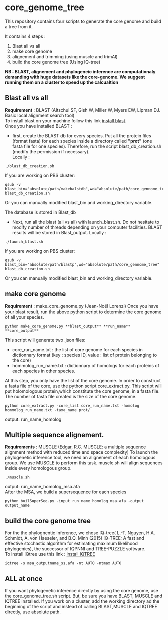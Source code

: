 # core_genome_tree
This repository contains four scripts to generate the core genome and build a tree from it.

It contains 4 steps :
1. Blast all vs all
2. make core genome
3. alignement and trimming (using muscle and trimAl)
4. build the core genome tree (Using IQ-tree)

**NB : BLAST, alignement and phylogeneic inference are computationaly demanding with huge datasets like the core-genome. We suggest running them on a cluster to speed up the calcualtion**  

## Blast all vs all
**Requirement** : BLAST (Altschul SF, Gish W, Miller W, Myers EW, Lipman DJ. Basic local alignment search tool)  
To install blast on your machine follow this link [install blast](https://www.ncbi.nlm.nih.gov/books/NBK569861/).  
Once you have installed BLAST :
- first, create the BLAST db for every species.
Put all the protein files (format fasta) for each species inside a directory called **"prot"** (one fasta file for one species). 
Therefore, run the script blast_db_creation.sh (modify the permission if necessary).  
Locally : 
```
./blast_db_creation.sh
```   
If you are working on PBS cluster:
```
qsub -v blast_bin="absolute/path/makebalstdb",wd="absolute/path/core_gennome_tree" blast_db_creation.sh
```
Or you can manually modified blast_bin and working_directory variable.  
  
The database is stored in Blast_db
  
- Next, run all the blast (all vs all) with launch_blast.sh. Do not hesitate to modify number of threads depending on your computer facilities. BLAST results will be stored in Blast_output.
Locally : 
```
./launch_blast.sh
```   
If you are working on PBS cluster:
```
qsub -v blast_bin="absolute/path/blastp",wd="absolute/path/core_gennome_tree" blast_db_creation.sh
```
Or you can manually modified blast_bin and working_directory variable.  

## make core genome
**Requirement** : make_core_genome.py (Jean-Noël Lorenzi)
Once you have your blast result, run the above python script to determine the core genome of all your species.
```
python make_core_genome;py **blast_output** **run_name** **core_output**
```
This script will generate two .json files: 
- core_run_name.txt : the list of core genome for each species in dictionnary format (key : species ID, value : list of protein belonging to the core)
- hommolog_run_name.txt : dictionnary of homologs for each proteins of each species in other species.

At this step, you only have the list of the core genome. In order to construct a fasta file of the core, use the python script core_extract.py. This script will put holomologous protein,which constitute the core genome, in a fasta file. The number of fasta file created is the size of the core genome.
```
python core_extract.py -core_list core_run_name.txt -homolog hommolog_run_name.txt -taxa_name prot/
```
output: run_name_homolog  

## Multiple sequence alignement.
**Requirements** : MUSCLE (Edgar, R.C. MUSCLE: a multiple sequence alignment method with reduced time and space complexity)
To launch the phylogenetic inference tool, we need an alignement of each homologous group. We use MUSCLE to perform this task.
muscle.sh will align sequences inside every homologous group.
```
./muscle.sh
```
output: run_name_homolog_msa.afa  
After the MSA, we build a supersequence for each species
```
python builSuperSeq.py -input run_name_homolog_msa.afa -output output_name
```

## build the core genome tree
For the the phylognentic inference, we chose IQ-tree( L.-T. Nguyen, H.A. Schmidt, A. von Haeseler, and B.Q. Minh (2015) IQ-TREE: A fast and effective stochastic algorithm for estimating maximum likelihood phylogenies), the successor of IQPNNI and TREE-PUZZLE software.  
To install IQtree use this link : [install IQTREE](http://www.iqtree.org/doc/Quickstart#installation)
```
iqtree -s msa_outputname_ss.afa -nt AUTO -ntmax AUTO
```

## ALL at once
If you want phylogenetic inference directly by using the core genome, use the core_genome_tree.sh script. But, be sure you have BLAST, MUSCLE and IQTREE installed.
If you work on a cluster, add the working directory ad the beginning of the script and instead of calling BLAST,MUSCLE and IQTREE directly, use absolute path.
